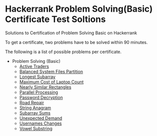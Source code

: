 # Hackerrank Problem Solving(Basic) Certificate Test Soltions

Solutions to Certification of Problem Solving Basic on Hackerrank


To get a certificate, two problems have to be solved within 90 minutes.

The following is a list of possible problems per certificate. 

- Problem Solving (Basic)
    - [Active Traders](active-traders)
    - [Balanced System Files Partition](balanced-system-files-partition)
    - [Longest Subarray](longest-subarray)
    - [Maximum Cost of Laptop Count](maximum-cost-of-laptop-count)
    - [Nearly Similar Rectangles](nearly-similar-rectangles)
    - [Parallel Processing](parallel-processing)
    - [Password Decryption](password-decryption)
    - [Road Repair](road-repair)
    - [String Anagram](string-anagram)
    - [Subarray Sums](subarray-sums)
    - [Unexpected Demand](unexpected-demand)
    - [Usernames Changes](usernames-changes)
    - [Vowel Substring](vowel-substring)
